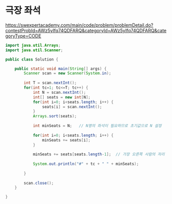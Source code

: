 # 극장 좌석
https://swexpertacademy.com/main/code/problem/problemDetail.do?contestProbId=AWz5yIfq74QDFARQ&categoryId=AWz5yIfq74QDFARQ&categoryType=CODE

```java
import java.util.Arrays;
import java.util.Scanner;

public class Solution {

	public static void main(String[] args) {
		Scanner scan = new Scanner(System.in);
		
		int T = scan.nextInt();
		for(int tc=1; tc<=T; tc++) {
			int N = scan.nextInt();
			int[] seats = new int[N];
			for(int i=0; i<seats.length; i++) {
				seats[i] = scan.nextInt();
			}
			Arrays.sort(seats);
			
			int minSeats = N;	// N명의 좌석이 필요하므로 초기값으로 N 설정
			
			for(int i=0; i<seats.length; i++) {
				minSeats += seats[i];
			}
			
			minSeats += seats[seats.length-1];	// 가장 오른쪽 사람의 자리 더하기
			
			System.out.println("#" + tc + " " + minSeats);
			
		}
		
		scan.close();
	}

}

```
